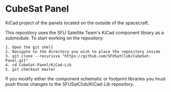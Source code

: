 # CubeSat Panel
KiCad project of the panels located on the outside of the spacecraft.

This repository uses the SFU Satellite Team's KiCad component library as a submodule.
To start working on the repository:

```
1. Open the git shell
2. Navigate to the directory you wish to place the repository inside
3. git clone --recursive "https://github.com/SFUSatClub/CubeSat-Panel.git"
4. cd CubeSat-Panel/KiCad-Lib
5. git checkout master
```

If you modify either the component schematic or footprint libraries you must push those changes to the SFUSatClub/KiCad-Lib repository.

